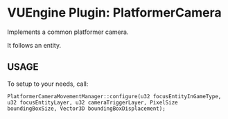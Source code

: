 VUEngine Plugin: PlatformerCamera
=================================

Implements a common platformer camera.

It follows an entity.


USAGE
-----

To setup to your needs, call:

	PlatformerCameraMovementManager::configure(u32 focusEntityInGameType, u32 focusEntityLayer, u32 cameraTriggerLayer, PixelSize boundingBoxSize, Vector3D boundingBoxDisplacement);
